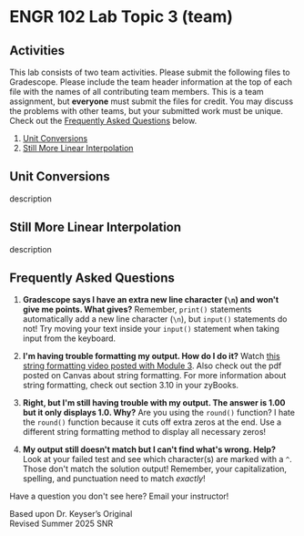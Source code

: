 # ENGR 102 Lab Topic 3 (team)

## Activities
This lab consists of two team activities. Please submit the following files to Gradescope. Please include the team header information at the top of each file with the names of all contributing team members. This is a team assignment, but **everyone** must submit the files for credit. You may discuss the problems with other teams, but your submitted work must be unique. Check out the [Frequently Asked Questions](#frequently-asked-questions) below. 

1. [Unit Conversions](#unit-conversions)
2. [Still More Linear Interpolation](#still-more-linear-interpolation)

## Unit Conversions
description

## Still More Linear Interpolation
description

## Frequently Asked Questions
1. **Gradescope says I have an extra new line character (`\n`) and won't give me points. What gives?** Remember, `print()` statements automatically add a new line character (`\n`), but `input()` statements do not! Try moving your text inside your `input()` statement when taking input from the keyboard.

2. **I'm having trouble formatting my output. How do I do it?** Watch [this string formatting video posted with Module 3](https://mediasite.tamu.edu/Mediasite/Play/95fc0a90130d47f5802d87e1d3020ecd1d). Also check out the pdf posted on Canvas about string formatting. For more information about string formatting, check out section 3.10 in your zyBooks.

3. **Right, but I'm still having trouble with my output. The answer is 1.00 but it only displays 1.0. Why?** Are you using the `round()` function? I hate the `round()` function because it cuts off extra zeros at the end. Use a different string formatting method to display all necessary zeros!

4. **My output still doesn't match but I can't find what's wrong. Help?** Look at your failed test and see which character(s) are marked with a `^`. Those don't match the solution output! Remember, your capitalization, spelling, and punctuation need to match *exactly*!

Have a question you don't see here? Email your instructor!

Based upon Dr. Keyser’s Original<br/>
Revised Summer 2025 SNR
